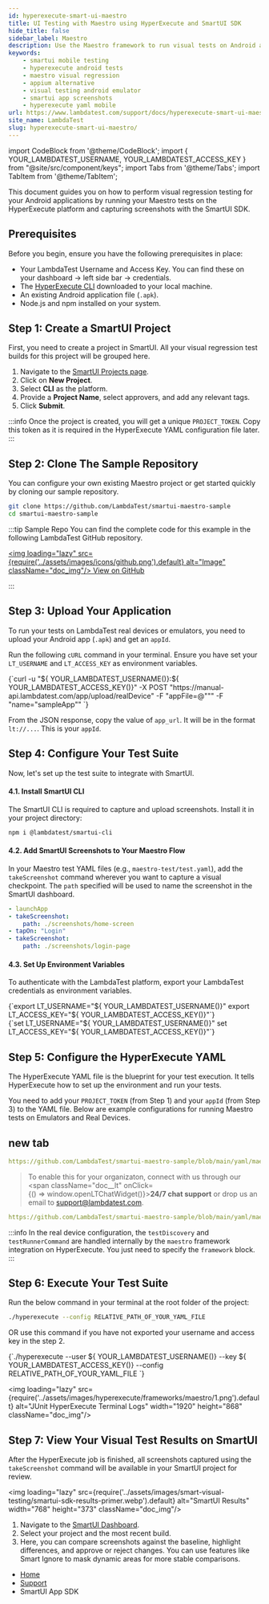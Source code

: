 ```yaml
---
id: hyperexecute-smart-ui-maestro
title: UI Testing with Maestro using HyperExecute and SmartUI SDK
hide_title: false
sidebar_label: Maestro
description: Use the Maestro framework to run visual tests on Android apps via HyperExecute and SmartUI. Capture screenshots for visual comparison in mobile test automation.
keywords:
    - smartui mobile testing
    - hyperexecute android tests
    - maestro visual regression
    - appium alternative
    - visual testing android emulator
    - smartui app screenshots
    - hyperexecute yaml mobile
url: https://www.lambdatest.com/support/docs/hyperexecute-smart-ui-maestro/
site_name: LambdaTest
slug: hyperexecute-smart-ui-maestro/
---
```


import CodeBlock from '@theme/CodeBlock';
import { YOUR_LAMBDATEST_USERNAME, YOUR_LAMBDATEST_ACCESS_KEY } from "@site/src/component/keys";
import Tabs from '@theme/Tabs';
import TabItem from '@theme/TabItem';

<script type="application/ld+json"
      dangerouslySetInnerHTML={{ __html: JSON.stringify({
       "@context": "https://schema.org",
       "@type": "BreadcrumbList",
       "itemListElement": [{
         "@type": "ListItem",
         "position": 1,
         "name": "LambdaTest",
         "item": "https://www.lambdatest.com"
       },{
         "@type": "ListItem",
         "position": 2,
         "name": "Support",
         "item": "https://www.lambdatest.com/support/docs/"
       },{
         "@type": "ListItem",
         "position": 3,
         "name": "UI Testing with Maestro",
         "item": "https://www.lambdatest.com/support/docs/hyperexecute-smart-ui-maestro/"
       }]
     })
   }}
></script>

This document guides you on how to perform visual regression testing for your Android applications by running your Maestro tests on the HyperExecute platform and capturing screenshots with the SmartUI SDK.

## Prerequisites

Before you begin, ensure you have the following prerequisites in place:

* Your LambdaTest Username and Access Key. You can find these on your dashboard -> left side bar -> credentials.
* The [HyperExecute CLI](/support/docs/hyperexecute-cli-run-tests-on-hyperexecute-grid/) downloaded to your local machine.
* An existing Android application file (`.apk`).
* Node.js and npm installed on your system.

## Step 1: Create a SmartUI Project

First, you need to create a project in SmartUI. All your visual regression test builds for this project will be grouped here.

1.  Navigate to the [SmartUI Projects page](https://smartui.lambdatest.com/).
2.  Click on **New Project**.
3.  Select **CLI** as the platform.
4.  Provide a **Project Name**, select approvers, and add any relevant tags.
5.  Click **Submit**.

:::info
Once the project is created, you will get a unique `PROJECT_TOKEN`. Copy this token as it is required in the HyperExecute YAML configuration file later.
:::

## Step 2: Clone The Sample Repository

You can configure your own existing Maestro project or get started quickly by cloning our sample repository.

```bash
git clone https://github.com/LambdaTest/smartui-maestro-sample
cd smartui-maestro-sample
```

:::tip Sample Repo
You can find the complete code for this example in the following LambdaTest GitHub repository.

<a href="https://github.com/LambdaTest/smartui-maestro-sample" className="github__anchor"><img loading="lazy" src={require('../assets/images/icons/github.png').default} alt="Image" className="doc_img"/> View on GitHub</a>

:::

## Step 3: Upload Your Application

To run your tests on LambdaTest real devices or emulators, you need to upload your Android app (`.apk`) and get an `appId`.

Run the following `cURL` command in your terminal. Ensure you have set your `LT_USERNAME` and `LT_ACCESS_KEY` as environment variables.


<div className="lambdatest__codeblock">
<CodeBlock className="language-bash">
{`curl -u "${ YOUR_LAMBDATEST_USERNAME()}:${ YOUR_LAMBDATEST_ACCESS_KEY()}" -X POST "https://manual-api.lambdatest.com/app/upload/realDevice" -F "appFile=@"<YOUR_LOCAL_APP_PATH>"" -F "name="sampleApp""
`}
</CodeBlock>
</div>

From the JSON response, copy the value of `app_url`. It will be in the format `lt://...`. This is your `appId`.

## Step 4: Configure Your Test Suite

Now, let's set up the test suite to integrate with SmartUI.

#### 4.1. Install SmartUI CLI

The SmartUI CLI is required to capture and upload screenshots. Install it in your project directory:

```bash
npm i @lambdatest/smartui-cli
```

#### 4.2. Add SmartUI Screenshots to Your Maestro Flow

In your Maestro test YAML files (e.g., `maestro-test/test.yaml`), add the `takeScreenshot` command wherever you want to capture a visual checkpoint. The `path` specified will be used to name the screenshot in the SmartUI dashboard.

```yaml
- launchApp
- takeScreenshot:
    path: ./screenshots/home-screen
- tapOn: "Login"
- takeScreenshot:
    path: ./screenshots/login-page
```

#### 4.3. Set Up Environment Variables

To authenticate with the LambdaTest platform, export your LambdaTest credentials as environment variables.

<Tabs className="docs__val">
<TabItem value="bash" label="Linux / MacOS" default>

  <div className="lambdatest__codeblock">
    <CodeBlock className="language-bash">
  {`export LT_USERNAME="${ YOUR_LAMBDATEST_USERNAME()}"
export LT_ACCESS_KEY="${ YOUR_LAMBDATEST_ACCESS_KEY()}"`}
  </CodeBlock>
</div>

</TabItem>

<TabItem value="powershell" label="Windows" default>

  <div className="lambdatest__codeblock">
    <CodeBlock className="language-powershell">
  {`set LT_USERNAME="${ YOUR_LAMBDATEST_USERNAME()}"
set LT_ACCESS_KEY="${ YOUR_LAMBDATEST_ACCESS_KEY()}"`}
  </CodeBlock>
</div>

</TabItem>
</Tabs>

## Step 5: Configure the HyperExecute YAML

The HyperExecute YAML file is the blueprint for your test execution. It tells HyperExecute how to set up the environment and run your tests.

You need to add your `PROJECT_TOKEN` (from Step 1) and your `appId` (from Step 3) to the YAML file. Below are example configurations for running Maestro tests on Emulators and Real Devices.

## new tab
<Tabs className="docs__val">
<TabItem value="android-rd" label="Android-Real Device" default>

```yaml reference title="maestro_Real_Devices.yaml"
https://github.com/LambdaTest/smartui-maestro-sample/blob/main/yaml/maestro_Real_Devices.yaml
```
</TabItem>

<TabItem value="android-emu" label="Android-Emulator" default>

> To enable this for your organizaton, connect with us through our <span className="doc\_\_lt" onClick={() => window.openLTChatWidget()}>**24/7 chat support**</span> or drop us an email to [support@lambdatest.com](mailto:support@lambdatest.com).

```yaml reference title="maestro_Emulator_HyperEx.yaml"
https://github.com/LambdaTest/smartui-maestro-sample/blob/main/yaml/maestro_Emulator_HyperEx.yaml
```
</TabItem>

</Tabs>


:::info
In the real device configuration, the `testDiscovery` and `testRunnerCommand` are handled internally by the `maestro` framework integration on HyperExecute. You just need to specify the `framework` block.
:::

## Step 6: Execute Your Test Suite

Run the below command in your terminal at the root folder of the project:

```bash
./hyperexecute --config RELATIVE_PATH_OF_YOUR_YAML_FILE
```

OR use this command if you have not exported your username and access key in the step 2.

<div className="lambdatest__codeblock">
  <CodeBlock className="language-bash">
    {`./hyperexecute --user ${ YOUR_LAMBDATEST_USERNAME()} --key ${ YOUR_LAMBDATEST_ACCESS_KEY()} --config RELATIVE_PATH_OF_YOUR_YAML_FILE `}
  </CodeBlock>
</div>

<img loading="lazy" src={require('../assets/images/hyperexecute/frameworks/maestro/1.png').default} alt="JUnit HyperExecute Terminal Logs"  width="1920" height="868" className="doc_img"/>


## Step 7: View Your Visual Test Results on SmartUI

After the HyperExecute job is finished, all screenshots captured using the `takeScreenshot` command will be available in your SmartUI project for review.

<img loading="lazy" src={require('../assets/images/smart-visual-testing/smartui-sdk-results-primer.webp').default} alt="SmartUI Results" width="768" height="373" className="doc_img"/>

1.  Navigate to the [SmartUI Dashboard](https://smartui.lambdatest.com/).
2.  Select your project and the most recent build.
3.  Here, you can compare screenshots against the baseline, highlight differences, and approve or reject changes. You can use features like Smart Ignore to mask dynamic areas for more stable comparisons.


<nav aria-label="breadcrumbs">
  <ul className="breadcrumbs">
    <li className="breadcrumbs__item">
      <a className="breadcrumbs__link" target="_self" href="https://www.lambdatest.com">
        Home
      </a>
    </li>
    <li className="breadcrumbs__item">
      <a className="breadcrumbs__link" target="_self" href="https://www.lambdatest.com/support/docs/">
        Support
      </a>
    </li>
    <li className="breadcrumbs__item breadcrumbs__item--active">
      <span className="breadcrumbs__link">SmartUI App SDK</span>
    </li>
  </ul>
</nav>
